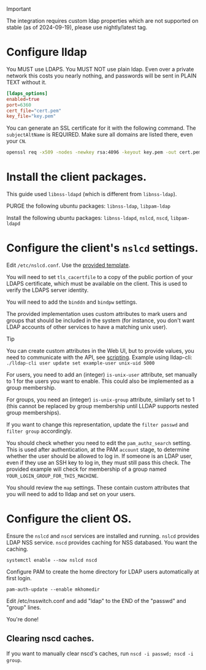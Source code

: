 > [!IMPORTANT]
> The integration requires custom ldap properties which are not supported on
> stable (as of 2024-09-19), please use nightly/latest tag.

# Configure lldap

You MUST use LDAPS. You MUST NOT use plain ldap. Even over a private network
this costs you nearly nothing, and passwords will be sent in PLAIN TEXT without
it.

```toml
[ldaps_options]
enabled=true
port=6360
cert_file="cert.pem"
key_file="key.pem"
```

You can generate an SSL certificate for it with the following command. The
`subjectAltName` is REQUIRED. Make sure all domains are listed there, even your
`CN`.

```sh
openssl req -x509 -nodes -newkey rsa:4096 -keyout key.pem -out cert.pem -sha256 -days 36500 -nodes -subj "/CN=lldap.example.net" -addext "subjectAltName = DNS:lldap.example.net"
```

# Install the client packages.

This guide used `libnss-ldapd` (which is different from `libnss-ldap`).

PURGE the following ubuntu packages: `libnss-ldap`, `libpam-ldap`

Install the following ubuntu packages: `libnss-ldapd`, `nslcd`, `nscd`, `libpam-ldapd`

# Configure the client's `nslcd` settings.

Edit `/etc/nslcd.conf`. Use the [provided template](./nslcd.conf).

You will need to set `tls_cacertfile` to a copy of the public portion of your
LDAPS certificate, which must be available on the client. This is used to
verify the LDAPS server identity.

You will need to add the `binddn` and `bindpw` settings.

The provided implementation uses custom attributes to mark users and groups
that should be included in the system (for instance, you don't want LDAP
accounts of other services to have a matching unix user).

> [!TIP]
> You can create custom attributes in the Web UI, but to provide values, you
> need to communicate with the API, see [scripting]. Example using lldap-cli:
> `./lldap-cli user update set example-user unix-uid 5000`

For users, you need to add an (integer) `is-unix-user` attribute, set manually
to 1 for the users you want to enable. This could also be implemented as a
group membership.

For groups, you need an (integer) `is-unix-group` attribute, similarly set to 1
(this cannot be replaced by group membership until LLDAP supports nested group
memberships).

If you want to change this representation, update the `filter passwd` and
`filter group` accordingly.

You should check whether you need to edit the `pam_authz_search` setting. This
is used after authentication, at the PAM `account` stage, to determine whether
the user should be allowed to log in. If someone is an LDAP user, even if they
use an SSH key to log in, they must still pass this check. The provided example
will check for membership of a group named `YOUR_LOGIN_GROUP_FOR_THIS_MACHINE`.

You should review the `map` settings. These contain custom attributes that you
will need to add to lldap and set on your users.

# Configure the client OS.

Ensure the `nslcd` and `nscd` services are installed and running. `nslcd`
provides LDAP NSS service. `nscd` provides caching for NSS databased. You want
the caching.

```
systemctl enable --now nslcd nscd
```

Configure PAM to create the home directory for LDAP users automatically at
first login.

```
pam-auth-update --enable mkhomedir
```

Edit /etc/nsswitch.conf and add "ldap" to the END of the "passwd" and "group"
lines.

You're done!

## Clearing nscd caches.

If you want to manually clear nscd's caches, run `nscd -i passwd; nscd -i group`.

[scripting]: https://github.com/lldap/lldap/blob/main/docs/scripting.md

